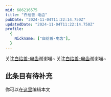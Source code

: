 ```yaml
---
mid: 686216575
title: "白给兽-电齿"
pubDate: "2024-11-04T11:22:14.750Z"
updatedDate: "2024-11-04T11:22:14.750Z"
profile:
  {
    Nickname: ["白给兽-电齿"],
  }
---
```


关注[白给兽-电齿](https://space.bilibili.com/686216575)谢谢喵~ 关注[白给兽-电齿](https://space.bilibili.com/686216575)谢谢喵~

## 此条目有待补充
你可以在[这里](https://github.com/Yuhanawa/VTuber.ICU-Content/edit/master/v/白给兽-电齿/index.md)编辑本文
